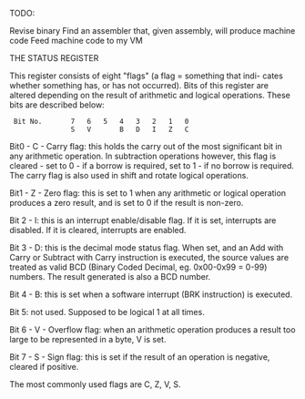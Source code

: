 TODO:

Revise binary
Find an assembler that, given assembly, will produce machine code
Feed machine code to my VM

 THE STATUS REGISTER

  This register consists of eight "flags" (a flag = something that indi-
  cates whether something has, or has not occurred). Bits of this register
  are altered depending on the result of arithmetic and logical operations.
  These bits are described below:

     Bit No.       7   6   5   4   3   2   1   0
                   S   V       B   D   I   Z   C

   Bit0 - C - Carry flag: this holds the carry out of the most significant
   bit in any arithmetic operation. In subtraction operations however, this
   flag is cleared - set to 0 - if a borrow is required, set to 1 - if no
   borrow is required. The carry flag is also used in shift and rotate
   logical operations.

   Bit1 - Z - Zero flag: this is set to 1 when any arithmetic or logical
   operation produces a zero result, and is set to 0 if the result is
   non-zero.

   Bit 2 - I: this is an interrupt enable/disable flag. If it is set,
   interrupts are disabled. If it is cleared, interrupts are enabled.

   Bit 3 - D: this is the decimal mode status flag. When set, and an Add with
   Carry or Subtract with Carry instruction is executed, the source values are
   treated as valid BCD (Binary Coded Decimal, eg. 0x00-0x99 = 0-99) numbers.
   The result generated is also a BCD number.

   Bit 4 - B: this is set when a software interrupt (BRK instruction) is
   executed.

   Bit 5: not used. Supposed to be logical 1 at all times.

   Bit 6 - V - Overflow flag: when an arithmetic operation produces a result
   too large to be represented in a byte, V is set.

   Bit 7 - S - Sign flag: this is set if the result of an operation is
   negative, cleared if positive.

   The most commonly used flags are C, Z, V, S.

